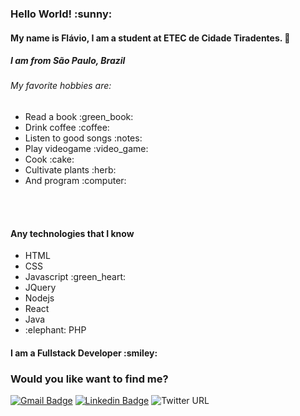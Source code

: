 <h3>Hello World! :sunny:</h3>

#### My name is Flávio, I am a student at ETEC de Cidade Tiradentes. 🌱
##### I am from São Paulo, Brazil

<h6>My favorite hobbies are: </h6>
<ul>
  <li>Read a book :green_book:</li>
  <li>Drink coffee :coffee:</li>
  <li>Listen to good songs :notes:</li>
  <li>Play videogame :video_game:</li>
  <li>Cook :cake:</li>
  <li>Cultivate plants :herb:</li>
  <li>And program :computer:</li>
</ul>
<br>
<br>
<h4>Any technologies that I know</h4>

<ul>
  <li>HTML</li>
  <li>CSS</li>
  <li>Javascript :green_heart:</li>
  <li>JQuery</li>
  <li>Nodejs</li>
  <li>React</li>
  <li>Java</li>
  <li>:elephant: PHP</li>
</ul>

<h4>I am a Fullstack Developer :smiley:</h4>

<h3>Would you like want to find me?</h3>

[![Gmail Badge](https://img.shields.io/badge/-flaviovhtorres@gmail.com-c14438?style=flat-square&logo=Gmail&logoColor=white&link=mailto:flaviovhtorres@gmail.com)](mailto:flaviovhtorres@gmail.com)
[![Linkedin Badge](https://img.shields.io/badge/-LinkedIn-blue?style=flat-square&logo=Linkedin&logoColor=white&link=https://www.linkedin.com/in/fl%C3%A1vio-henrique-torres-246a151a4/)](https://www.linkedin.com/in/fl%C3%A1vio-henrique-torres-246a151a4/)
![Twitter URL](https://img.shields.io/twitter/url?label=Flavleo_&style=social&url=https%3A%2F%2Ftwitter.com%2FFlavleo_)

<!--
**F-programmer/F-programmer** is a ✨ _special_ ✨ repository because its `README.md` (this file) appears on your GitHub profile.

Here are some ideas to get you started:

- 🔭 I’m currently working on ...
- 🌱 I’m currently learning ...
- 👯 I’m looking to collaborate on ...
- 🤔 I’m looking for help with ...
- 💬 Ask me about ...
- 📫 How to reach me: ...
- 😄 Pronouns: ...
- ⚡ Fun fact: ...
- 👋
-->
